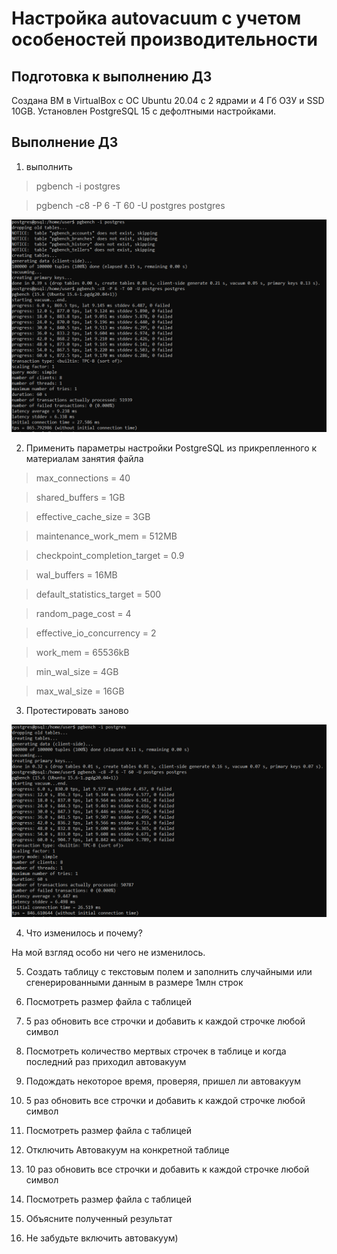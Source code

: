 # Настройка autovacuum с учетом особеностей производительности

## Подготовка к выполнению ДЗ
Создана ВМ в VirtualBox с ОС Ubuntu 20.04 с 2 ядрами и 4 Гб ОЗУ и SSD 10GB. Установлен PostgreSQL 15 с дефолтными настройками.

## Выполнение ДЗ
1. выполнить

> pgbench -i postgres

> pgbench -c8 -P 6 -T 60 -U postgres postgres

<img src="/HW05/xxx/1.PNG" alt="def_conf.png" /> 
	
2. Применить параметры настройки PostgreSQL из прикрепленного к материалам занятия файла
   
> max_connections = 40

> shared_buffers = 1GB

> effective_cache_size = 3GB

> maintenance_work_mem = 512MB

> checkpoint_completion_target = 0.9

> wal_buffers = 16MB

> default_statistics_target = 500

> random_page_cost = 4

> effective_io_concurrency = 2

> work_mem = 65536kB

> min_wal_size = 4GB

> max_wal_size = 16GB
    
3. Протестировать заново  
    
<img src="/HW05/xxx/2.PNG" alt="tun_conf.png" /> 

4. Что изменилось и почему?
   
На мой взгляд особо ни чего не изменилось.

5. Создать таблицу с текстовым полем и заполнить случайными или сгенерированными данным в размере 1млн строк

6. Посмотреть размер файла с таблицей

7. 5 раз обновить все строчки и добавить к каждой строчке любой символ

8. Посмотреть количество мертвых строчек в таблице и когда последний раз приходил автовакуум

9. Подождать некоторое время, проверяя, пришел ли автовакуум

10. 5 раз обновить все строчки и добавить к каждой строчке любой символ

11. Посмотреть размер файла с таблицей

12. Отключить Автовакуум на конкретной таблице

13. 10 раз обновить все строчки и добавить к каждой строчке любой символ

14. Посмотреть размер файла с таблицей

15. Объясните полученный результат

16. Не забудьте включить автовакуум)
